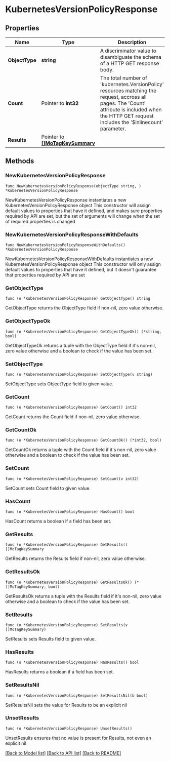 # KubernetesVersionPolicyResponse

## Properties

Name | Type | Description | Notes
------------ | ------------- | ------------- | -------------
**ObjectType** | **string** | A discriminator value to disambiguate the schema of a HTTP GET response body. | 
**Count** | Pointer to **int32** | The total number of &#39;kubernetes.VersionPolicy&#39; resources matching the request, accross all pages. The &#39;Count&#39; attribute is included when the HTTP GET request includes the &#39;$inlinecount&#39; parameter. | [optional] 
**Results** | Pointer to [**[]MoTagKeySummary**](MoTagKeySummary.md) |  | [optional] 

## Methods

### NewKubernetesVersionPolicyResponse

`func NewKubernetesVersionPolicyResponse(objectType string, ) *KubernetesVersionPolicyResponse`

NewKubernetesVersionPolicyResponse instantiates a new KubernetesVersionPolicyResponse object
This constructor will assign default values to properties that have it defined,
and makes sure properties required by API are set, but the set of arguments
will change when the set of required properties is changed

### NewKubernetesVersionPolicyResponseWithDefaults

`func NewKubernetesVersionPolicyResponseWithDefaults() *KubernetesVersionPolicyResponse`

NewKubernetesVersionPolicyResponseWithDefaults instantiates a new KubernetesVersionPolicyResponse object
This constructor will only assign default values to properties that have it defined,
but it doesn't guarantee that properties required by API are set

### GetObjectType

`func (o *KubernetesVersionPolicyResponse) GetObjectType() string`

GetObjectType returns the ObjectType field if non-nil, zero value otherwise.

### GetObjectTypeOk

`func (o *KubernetesVersionPolicyResponse) GetObjectTypeOk() (*string, bool)`

GetObjectTypeOk returns a tuple with the ObjectType field if it's non-nil, zero value otherwise
and a boolean to check if the value has been set.

### SetObjectType

`func (o *KubernetesVersionPolicyResponse) SetObjectType(v string)`

SetObjectType sets ObjectType field to given value.


### GetCount

`func (o *KubernetesVersionPolicyResponse) GetCount() int32`

GetCount returns the Count field if non-nil, zero value otherwise.

### GetCountOk

`func (o *KubernetesVersionPolicyResponse) GetCountOk() (*int32, bool)`

GetCountOk returns a tuple with the Count field if it's non-nil, zero value otherwise
and a boolean to check if the value has been set.

### SetCount

`func (o *KubernetesVersionPolicyResponse) SetCount(v int32)`

SetCount sets Count field to given value.

### HasCount

`func (o *KubernetesVersionPolicyResponse) HasCount() bool`

HasCount returns a boolean if a field has been set.

### GetResults

`func (o *KubernetesVersionPolicyResponse) GetResults() []MoTagKeySummary`

GetResults returns the Results field if non-nil, zero value otherwise.

### GetResultsOk

`func (o *KubernetesVersionPolicyResponse) GetResultsOk() (*[]MoTagKeySummary, bool)`

GetResultsOk returns a tuple with the Results field if it's non-nil, zero value otherwise
and a boolean to check if the value has been set.

### SetResults

`func (o *KubernetesVersionPolicyResponse) SetResults(v []MoTagKeySummary)`

SetResults sets Results field to given value.

### HasResults

`func (o *KubernetesVersionPolicyResponse) HasResults() bool`

HasResults returns a boolean if a field has been set.

### SetResultsNil

`func (o *KubernetesVersionPolicyResponse) SetResultsNil(b bool)`

 SetResultsNil sets the value for Results to be an explicit nil

### UnsetResults
`func (o *KubernetesVersionPolicyResponse) UnsetResults()`

UnsetResults ensures that no value is present for Results, not even an explicit nil

[[Back to Model list]](../README.md#documentation-for-models) [[Back to API list]](../README.md#documentation-for-api-endpoints) [[Back to README]](../README.md)


